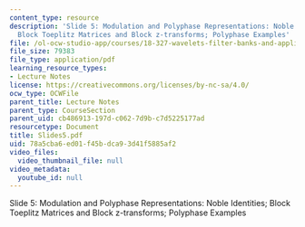 ```yaml
---
content_type: resource
description: 'Slide 5: Modulation and Polyphase Representations: Noble Identities;
  Block Toeplitz Matrices and Block z-transforms; Polyphase Examples'
file: /ol-ocw-studio-app/courses/18-327-wavelets-filter-banks-and-applications-spring-2003/78a5cba6ed01f45bdca93d41f5885af2_Slides5.pdf
file_size: 79383
file_type: application/pdf
learning_resource_types:
- Lecture Notes
license: https://creativecommons.org/licenses/by-nc-sa/4.0/
ocw_type: OCWFile
parent_title: Lecture Notes
parent_type: CourseSection
parent_uid: cb486913-197d-c062-7d9b-c7d5225177ad
resourcetype: Document
title: Slides5.pdf
uid: 78a5cba6-ed01-f45b-dca9-3d41f5885af2
video_files:
  video_thumbnail_file: null
video_metadata:
  youtube_id: null
---
```

Slide 5: Modulation and Polyphase Representations: Noble Identities; Block Toeplitz Matrices and Block z-transforms; Polyphase Examples